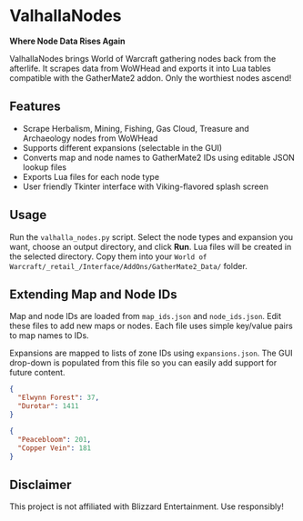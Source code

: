 # ValhallaNodes

**Where Node Data Rises Again**

ValhallaNodes brings World of Warcraft gathering nodes back from the afterlife. It scrapes data from WoWHead and exports it into Lua tables compatible with the GatherMate2 addon. Only the worthiest nodes ascend!

## Features
- Scrape Herbalism, Mining, Fishing, Gas Cloud, Treasure and Archaeology nodes from WoWHead
- Supports different expansions (selectable in the GUI)
- Converts map and node names to GatherMate2 IDs using editable JSON lookup files
- Exports Lua files for each node type
- User friendly Tkinter interface with Viking-flavored splash screen

## Usage
Run the `valhalla_nodes.py` script. Select the node types and expansion you want, choose an output directory, and click **Run**. Lua files will be created in the selected directory. Copy them into your `World of Warcraft/_retail_/Interface/AddOns/GatherMate2_Data/` folder.

## Extending Map and Node IDs
Map and node IDs are loaded from `map_ids.json` and `node_ids.json`. Edit these files to add new maps or nodes. Each file uses simple key/value pairs to map names to IDs.

Expansions are mapped to lists of zone IDs using `expansions.json`. The GUI drop-down is populated from this file so you can easily add support for future content.

```json
{
  "Elwynn Forest": 37,
  "Durotar": 1411
}
```

```json
{
  "Peacebloom": 201,
  "Copper Vein": 181
}
```

## Disclaimer
This project is not affiliated with Blizzard Entertainment. Use responsibly!
